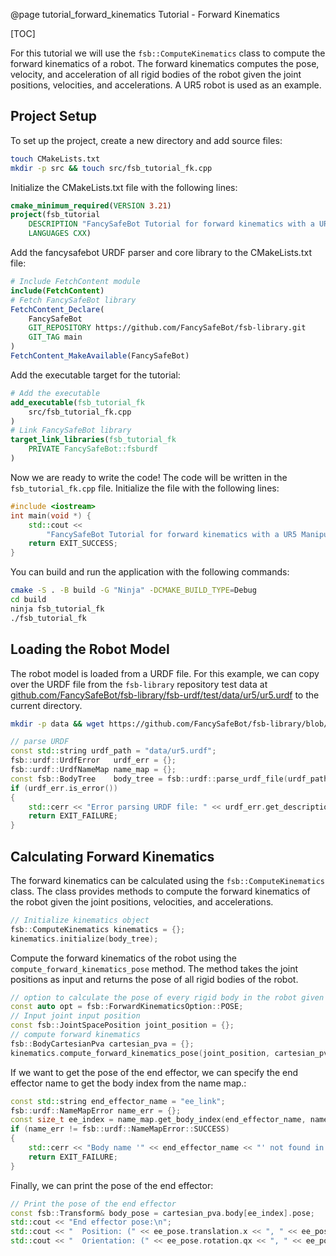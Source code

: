 @page tutorial_forward_kinematics Tutorial - Forward Kinematics

[TOC]

For this tutorial we will use the `fsb::ComputeKinematics` class to compute the forward kinematics of a robot. The forward kinematics computes the pose, velocity, and acceleration of all rigid bodies of the robot given the joint positions, velocities, and accelerations. A UR5 robot is used as an example.

## Project Setup

To set up the project, create a new directory and add source files:

```sh
touch CMakeLists.txt
mkdir -p src && touch src/fsb_tutorial_fk.cpp
```

Initialize the CMakeLists.txt file with the following lines:

```cmake
cmake_minimum_required(VERSION 3.21)
project(fsb_tutorial
    DESCRIPTION "FancySafeBot Tutorial for forward kinematics with a UR5 Manipulator"
    LANGUAGES CXX)
```

Add the fancysafebot URDF parser and core library to the CMakeLists.txt file:

```cmake
# Include FetchContent module
include(FetchContent)
# Fetch FancySafeBot library
FetchContent_Declare(
    FancySafeBot
    GIT_REPOSITORY https://github.com/FancySafeBot/fsb-library.git
    GIT_TAG main
)
FetchContent_MakeAvailable(FancySafeBot)
```

Add the executable target for the tutorial:

```cmake
# Add the executable
add_executable(fsb_tutorial_fk
    src/fsb_tutorial_fk.cpp
)
# Link FancySafeBot library
target_link_libraries(fsb_tutorial_fk
    PRIVATE FancySafeBot::fsburdf
)
```

Now we are ready to write the code! The code will be written in the `fsb_tutorial_fk.cpp` file. Initialize the file with the following lines:

```cpp
#include <iostream>
int main(void *) {
    std::cout <<
        "FancySafeBot Tutorial for forward kinematics with a UR5 Manipulator\n";
    return EXIT_SUCCESS;
}
```

You can build and run the application with the following commands:

```sh
cmake -S . -B build -G "Ninja" -DCMAKE_BUILD_TYPE=Debug
cd build
ninja fsb_tutorial_fk
./fsb_tutorial_fk
```

## Loading the Robot Model

The robot model is loaded from a URDF file. For this example, we can copy over the URDF file from the `fsb-library` repository test data at [github.com/FancySafeBot/fsb-library/fsb-urdf/test/data/ur5/ur5.urdf](https://github.com/FancySafeBot/fsb-library/fsb-urdf/test/data/ur5/ur5.urdf) to the current directory.

```sh
mkdir -p data && wget https://github.com/FancySafeBot/fsb-library/blob/main/fsb-urdf/test/data/ur5/ur5.urdf -O data/ur5.urdf
```

```cpp
// parse URDF
const std::string urdf_path = "data/ur5.urdf";
fsb::urdf::UrdfError   urdf_err = {};
fsb::urdf::UrdfNameMap name_map = {};
const fsb::BodyTree    body_tree = fsb::urdf::parse_urdf_file(urdf_path, name_map, urdf_err);
if (urdf_err.is_error())
{
    std::cerr << "Error parsing URDF file: " << urdf_err.get_description() << "\n";
    return EXIT_FAILURE;
}
```

## Calculating Forward Kinematics

The forward kinematics can be calculated using the `fsb::ComputeKinematics` class. The class provides methods to compute the forward kinematics of the robot given the joint positions, velocities, and accelerations.

```cpp
// Initialize kinematics object
fsb::ComputeKinematics kinematics = {};
kinematics.initialize(body_tree);
```

Compute the forward kinematics of the robot using the `compute_forward_kinematics_pose` method. The method takes the joint positions as input and returns the pose of all rigid bodies of the robot.

```cpp
// option to calculate the pose of every rigid body in the robot given a joint configuration.
const auto opt = fsb::ForwardKinematicsOption::POSE;
// Input joint input position
const fsb::JointSpacePosition joint_position = {};
// compute forward kinematics
fsb::BodyCartesianPva cartesian_pva = {};
kinematics.compute_forward_kinematics_pose(joint_position, cartesian_pva);
```

If we want to get the pose of the end effector, we can specify the end effector name to get the body index from the name map.:

```cpp
const std::string end_effector_name = "ee_link";
fsb::urdf::NameMapError name_err = {};
const size_t ee_index = name_map.get_body_index(end_effector_name, name_err);
if (name_err != fsb::urdf::NameMapError::SUCCESS)
{
    std::cerr << "Body name '" << end_effector_name << "' not found in URDF file " << urdf_path << "\n";
    return EXIT_FAILURE;
}
```

Finally, we can print the pose of the end effector:

```cpp
// Print the pose of the end effector
const fsb::Transform& body_pose = cartesian_pva.body[ee_index].pose;
std::cout << "End effector pose:\n";
std::cout << "  Position: (" << ee_pose.translation.x << ", " << ee_pose.translation.y << ", " << ee_pose.translation.z << ")\n";
std::cout << "  Orientation: (" << ee_pose.rotation.qx << ", " << ee_pose.rotation.qy << ", " << ee_pose.rotation.qz << ", " << ee_pose.rotation.qw << ")\n";
```
